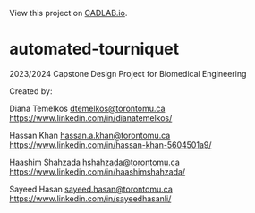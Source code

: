 View this project on [CADLAB.io](https://cadlab.io/project/27395). 

# automated-tourniquet
2023/2024 Capstone Design Project for Biomedical Engineering

Created by:

Diana Temelkos dtemelkos@torontomu.ca
https://www.linkedin.com/in/dianatemelkos/

Hassan Khan hassan.a.khan@torontomu.ca
https://www.linkedin.com/in/hassan-khan-5604501a9/

Haashim Shahzada hshahzada@torontomu.ca
https://www.linkedin.com/in/haashimshahzada/

Sayeed Hasan sayeed.hasan@torontomu.ca
https://www.linkedin.com/in/sayeedhasanli/
